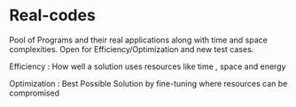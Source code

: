 # Real-codes
Pool of Programs and their real applications along with time and space complexities. Open for Efficiency/Optimization and new test cases.

Efficiency : How well a solution uses resources like time , space and energy

Optimization : Best Possible Solution by fine-tuning where resources can be compromised
